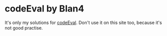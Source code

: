 codeEval by Blan4
========
It's only my solutions for [codeEval](https://www.codeeval.com/dashboard/).
Don't use it on this site too, because it's not good practise.
